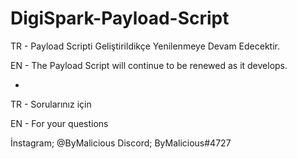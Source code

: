 # DigiSpark-Payload-Script

TR - Payload Scripti Geliştirildikçe Yenilenmeye Devam Edecektir.

EN - The Payload Script will continue to be renewed as it develops.

-

TR - Sorularınız için

EN - For your questions


İnstagram; @ByMalicious
Discord; ByMalicious#4727

